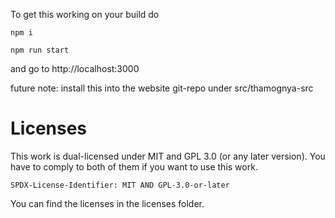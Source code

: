 To get this working on your build do 

`npm i`

`npm run start`

and go to  http://localhost:3000


future note:
install this into the website git-repo under src/thamognya-src


# Licenses

This work is dual-licensed under MIT and GPL 3.0 (or any later version). You have to comply to both of them if you want to use this work.

`SPDX-License-Identifier: MIT AND GPL-3.0-or-later`

You can find the licenses in the licenses folder.
